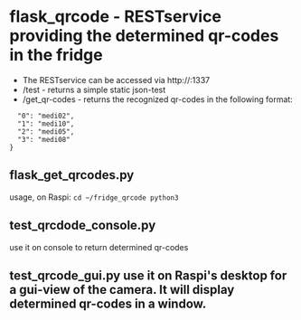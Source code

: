 # flask_qrcode - RESTservice providing the determined qr-codes in the fridge
* The RESTservice can be accessed via http://<raspi-ip>:1337
* /test - returns a simple static json-test
* /get_qr-codes - returns the recognized qr-codes in the following format: 
``` {
  "0": "medi02", 
  "1": "medi10",
  "2": "medi05",
  "3": "medi08"
}
```
## flask_get_qrcodes.py
usage, on Raspi: ``` cd ~/fridge_qrcode python3 ```
## test_qrcdode_console.py
use it on console to return determined qr-codes 
## test_qrcode_gui.py use it on Raspi's desktop for a gui-view of the camera. It will display determined qr-codes in a window.
